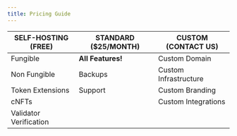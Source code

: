 ```yaml
---
title: Pricing Guide
---
```



| **SELF-HOSTING (FREE)** | **STANDARD ($25/MONTH)** | **CUSTOM (CONTACT US)** |
|-------------------------|--------------------------|-------------------------|
|   Fungible              |  **All Features!**       |  Custom Domain          |     
|   Non Fungible          |  Backups                 |  Custom Infrastructure  |     
|   Token Extensions      |  Support                 |  Custom Branding        |     
|   cNFTs                 |                          | Custom Integrations     |     
|   Validator Verification|                          |                         |

